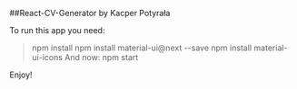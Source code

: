 ##React-CV-Generator by Kacper Potyrała

To run this app you need:
>npm install
>npm install material-ui@next --save
>npm install material-ui-icons
And now:
>npm start

Enjoy!